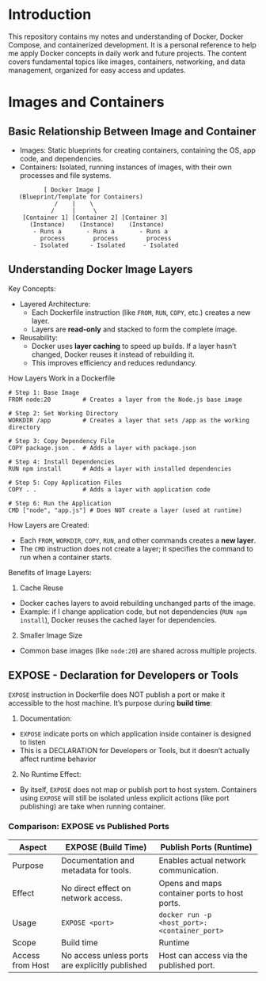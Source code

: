 # Introduction

This repository contains my notes and understanding of Docker, Docker Compose, and containerized development. It is a personal reference to help me apply Docker concepts in daily work and future projects. The content covers fundamental topics like images, containers, networking, and data management, organized for easy access and updates.

# Images and Containers
## Basic Relationship Between Image and Container
- Images: Static blueprints for creating containers, containing the OS, app code, and dependencies.
- Containers: Isolated, running instances of images, with their own processes and file systems.

```
          [ Docker Image ]
   (Blueprint/Template for Containers)
             /    |    \
            /     |     \
    [Container 1] [Container 2] [Container 3]
      (Instance)    (Instance)    (Instance)
       - Runs a       - Runs a       - Runs a
         process        process        process
       - Isolated      - Isolated     - Isolated
```

## Understanding Docker Image Layers
Key Concepts:
- Layered Architecture:
    - Each Dockerfile instruction (like `FROM`, `RUN`, `COPY`, etc.) creates a new layer.
    - Layers are **read-only** and stacked to form the complete image.
- Reusability:
    - Docker uses **layer caching** to speed up builds. If a layer hasn’t changed, Docker reuses it instead of rebuilding it.
    - This improves efficiency and reduces redundancy.

How Layers Work in a Dockerfile

```docker
# Step 1: Base Image
FROM node:20         # Creates a layer from the Node.js base image

# Step 2: Set Working Directory
WORKDIR /app         # Creates a layer that sets /app as the working directory

# Step 3: Copy Dependency File
COPY package.json .  # Adds a layer with package.json

# Step 4: Install Dependencies
RUN npm install      # Adds a layer with installed dependencies

# Step 5: Copy Application Files
COPY . .             # Adds a layer with application code

# Step 6: Run the Application
CMD ["node", "app.js"] # Does NOT create a layer (used at runtime)
```

How Layers are Created:
- Each `FROM`, `WORKDIR`, `COPY`, `RUN`, and other commands creates a **new layer**.
- The `CMD` instruction does not create a layer; it specifies the command to run when a container starts.

Benefits of Image Layers:
1. Cache Reuse
- Docker caches layers to avoid rebuilding unchanged parts of the image.
- Example: if I change application code, but not dependencies (`RUN npm install`), Docker reuses the cached layer for dependencies.
2. Smaller Image Size
- Common base images (like `node:20`) are shared across multiple projects.

## EXPOSE - Declaration for Developers or Tools
`EXPOSE` instruction in Dockerfile does NOT publish a port or make it accessible to the host machine. It’s purpose during **build time**:

1. Documentation:

- `EXPOSE` indicate ports on which application inside container is designed to listen
- This is a DECLARATION for Developers or Tools, but it doesn’t actually affect runtime behavior

2. No Runtime Effect:

- By itself, `EXPOSE` does not map or publish port to host system. Containers using `EXPOSE` will still be isolated unless explicit actions (like port publishing) are take when running container.

### Comparison: EXPOSE vs Published Ports

| **Aspect**       | **EXPOSE (Build Time)**                         | **Publish Ports (Runtime)**                   |
| ---------------- | ----------------------------------------------- | --------------------------------------------- |
| Purpose          | Documentation and metadata for tools.           | Enables actual network communication.         |
| Effect           | No direct effect on network access.             | Opens and maps container ports to host ports. |
| Usage            | `EXPOSE <port>`                                 | `docker run -p <host_port>:<container_port>`  |
| Scope            | Build time                                      | Runtime                                       |
| Access from Host | No access unless ports are explicitly published | Host can access via the published port.       |